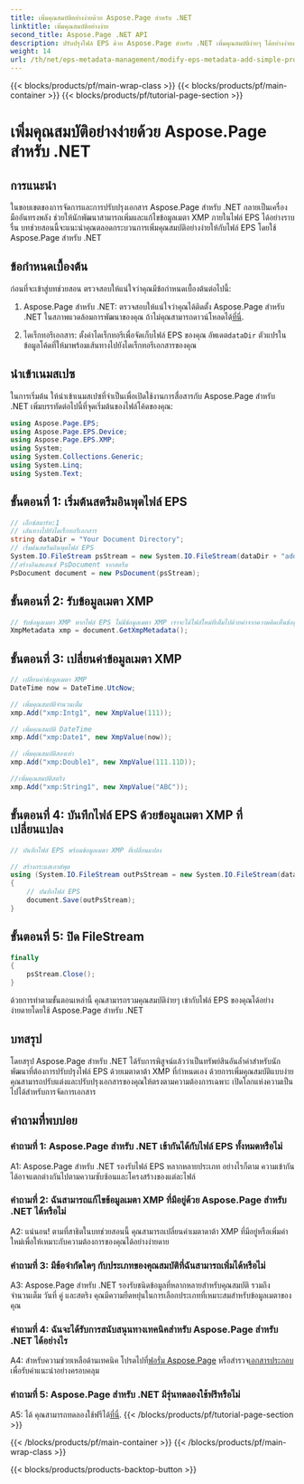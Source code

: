```yaml
---
title: เพิ่มคุณสมบัติอย่างง่ายด้วย Aspose.Page สำหรับ .NET
linktitle: เพิ่มคุณสมบัติอย่างง่าย
second_title: Aspose.Page .NET API
description: ปรับปรุงไฟล์ EPS ด้วย Aspose.Page สำหรับ .NET เพิ่มคุณสมบัติง่ายๆ ได้อย่างง่ายดายสำหรับข้อมูลเมตาของเอกสารที่ปรับแต่งเอง
weight: 14
url: /th/net/eps-metadata-management/modify-eps-metadata-add-simple-properties/
---
```


{{< blocks/products/pf/main-wrap-class >}}
{{< blocks/products/pf/main-container >}}
{{< blocks/products/pf/tutorial-page-section >}}

# เพิ่มคุณสมบัติอย่างง่ายด้วย Aspose.Page สำหรับ .NET

## การแนะนำ

ในขอบเขตของการจัดการและการปรับปรุงเอกสาร Aspose.Page สำหรับ .NET กลายเป็นเครื่องมืออันทรงพลัง ช่วยให้นักพัฒนาสามารถเพิ่มและแก้ไขข้อมูลเมตา XMP ภายในไฟล์ EPS ได้อย่างราบรื่น บทช่วยสอนนี้จะแนะนำคุณตลอดกระบวนการเพิ่มคุณสมบัติอย่างง่ายให้กับไฟล์ EPS โดยใช้ Aspose.Page สำหรับ .NET

## ข้อกำหนดเบื้องต้น

ก่อนที่จะเข้าสู่บทช่วยสอน ตรวจสอบให้แน่ใจว่าคุณมีข้อกำหนดเบื้องต้นต่อไปนี้:

1.  Aspose.Page สำหรับ .NET: ตรวจสอบให้แน่ใจว่าคุณได้ติดตั้ง Aspose.Page สำหรับ .NET ในสภาพแวดล้อมการพัฒนาของคุณ ถ้าไม่คุณสามารถดาวน์โหลดได้[ที่นี่](https://releases.aspose.com/page/net/).

2.  ไดเร็กทอรีเอกสาร: ตั้งค่าไดเร็กทอรีเพื่อจัดเก็บไฟล์ EPS ของคุณ อัพเดต`dataDir` ตัวแปรในข้อมูลโค้ดที่ให้มาพร้อมเส้นทางไปยังไดเร็กทอรีเอกสารของคุณ

## นำเข้าเนมสเปซ

ในการเริ่มต้น ให้นำเข้าเนมสเปซที่จำเป็นเพื่อเปิดใช้งานการสื่อสารกับ Aspose.Page สำหรับ .NET เพิ่มบรรทัดต่อไปนี้ที่จุดเริ่มต้นของไฟล์โค้ดของคุณ:

```csharp
using Aspose.Page.EPS;
using Aspose.Page.EPS.Device;
using Aspose.Page.EPS.XMP;
using System;
using System.Collections.Generic;
using System.Linq;
using System.Text;
```

## ขั้นตอนที่ 1: เริ่มต้นสตรีมอินพุตไฟล์ EPS

```csharp
// เอ็กซ์สตาร์ท:1
// เส้นทางไปยังไดเร็กทอรีเอกสาร
string dataDir = "Your Document Directory";
// เริ่มต้นสตรีมอินพุตไฟล์ EPS
System.IO.FileStream psStream = new System.IO.FileStream(dataDir + "add_simple_props_input.eps", System.IO.FileMode.Open, System.IO.FileAccess.Read);
//สร้างอินสแตนซ์ PsDocument จากสตรีม
PsDocument document = new PsDocument(psStream);
```

## ขั้นตอนที่ 2: รับข้อมูลเมตา XMP

```csharp
// รับข้อมูลเมตา XMP หากไฟล์ EPS ไม่มีข้อมูลเมตา XMP เราจะได้ไฟล์ใหม่ที่เต็มไปด้วยค่าจากความคิดเห็นข้อมูลเมตา PS (%%Creator, %%CreateDate, %%Title ฯลฯ)
XmpMetadata xmp = document.GetXmpMetadata();
```

## ขั้นตอนที่ 3: เปลี่ยนค่าข้อมูลเมตา XMP

```csharp
// เปลี่ยนค่าข้อมูลเมตา XMP
DateTime now = DateTime.UtcNow;

// เพิ่มคุณสมบัติจำนวนเต็ม
xmp.Add("xmp:Intg1", new XmpValue(111));

// เพิ่มคุณสมบัติ DateTime
xmp.Add("xmp:Date1", new XmpValue(now));

// เพิ่มคุณสมบัติสองเท่า
xmp.Add("xmp:Double1", new XmpValue(111.11D));

//เพิ่มคุณสมบัติสตริง
xmp.Add("xmp:String1", new XmpValue("ABC"));
```

## ขั้นตอนที่ 4: บันทึกไฟล์ EPS ด้วยข้อมูลเมตา XMP ที่เปลี่ยนแปลง

```csharp
// บันทึกไฟล์ EPS พร้อมข้อมูลเมตา XMP ที่เปลี่ยนแปลง

// สร้างกระแสเอาต์พุต
using (System.IO.FileStream outPsStream = new System.IO.FileStream(dataDir + "add_simple_props_output.eps", System.IO.FileMode.Create, System.IO.FileAccess.Write))
{
    // บันทึกไฟล์ EPS
    document.Save(outPsStream);
}
```

## ขั้นตอนที่ 5: ปิด FileStream

```csharp
finally
{
    psStream.Close();
}
```

ด้วยการทำตามขั้นตอนเหล่านี้ คุณสามารถรวมคุณสมบัติง่ายๆ เข้ากับไฟล์ EPS ของคุณได้อย่างง่ายดายโดยใช้ Aspose.Page สำหรับ .NET

## บทสรุป

โดยสรุป Aspose.Page สำหรับ .NET ได้รับการพิสูจน์แล้วว่าเป็นทรัพย์สินอันล้ำค่าสำหรับนักพัฒนาที่ต้องการปรับปรุงไฟล์ EPS ด้วยเมตาดาต้า XMP ที่กำหนดเอง ด้วยการเพิ่มคุณสมบัติแบบง่าย คุณสามารถปรับแต่งและปรับปรุงเอกสารของคุณให้ตรงตามความต้องการเฉพาะ เปิดโลกแห่งความเป็นไปได้สำหรับการจัดการเอกสาร

## คำถามที่พบบ่อย

### คำถามที่ 1: Aspose.Page สำหรับ .NET เข้ากันได้กับไฟล์ EPS ทั้งหมดหรือไม่

A1: Aspose.Page สำหรับ .NET รองรับไฟล์ EPS หลากหลายประเภท อย่างไรก็ตาม ความเข้ากันได้อาจแตกต่างกันไปตามความซับซ้อนและโครงสร้างของแต่ละไฟล์

### คำถามที่ 2: ฉันสามารถแก้ไขข้อมูลเมตา XMP ที่มีอยู่ด้วย Aspose.Page สำหรับ .NET ได้หรือไม่

A2: แน่นอน! ตามที่สาธิตในบทช่วยสอนนี้ คุณสามารถเปลี่ยนค่าเมตาดาต้า XMP ที่มีอยู่หรือเพิ่มค่าใหม่เพื่อให้เหมาะกับความต้องการของคุณได้อย่างง่ายดาย

### คำถามที่ 3: มีข้อจำกัดใดๆ กับประเภทของคุณสมบัติที่ฉันสามารถเพิ่มได้หรือไม่

A3: Aspose.Page สำหรับ .NET รองรับชนิดข้อมูลที่หลากหลายสำหรับคุณสมบัติ รวมถึงจำนวนเต็ม วันที่ คู่ และสตริง คุณมีความยืดหยุ่นในการเลือกประเภทที่เหมาะสมสำหรับข้อมูลเมตาของคุณ

### คำถามที่ 4: ฉันจะได้รับการสนับสนุนทางเทคนิคสำหรับ Aspose.Page สำหรับ .NET ได้อย่างไร

 A4: สำหรับความช่วยเหลือด้านเทคนิค โปรดไปที่[ฟอรั่ม Aspose.Page](https://forum.aspose.com/c/page/39) หรือสำรวจ[เอกสารประกอบ](https://reference.aspose.com/page/net/) เพื่อรับคำแนะนำอย่างครอบคลุม

### คำถามที่ 5: Aspose.Page สำหรับ .NET มีรุ่นทดลองใช้ฟรีหรือไม่

 A5: ได้ คุณสามารถทดลองใช้ฟรีได้[ที่นี่](https://releases.aspose.com/).
{{< /blocks/products/pf/tutorial-page-section >}}

{{< /blocks/products/pf/main-container >}}
{{< /blocks/products/pf/main-wrap-class >}}

{{< blocks/products/products-backtop-button >}}

